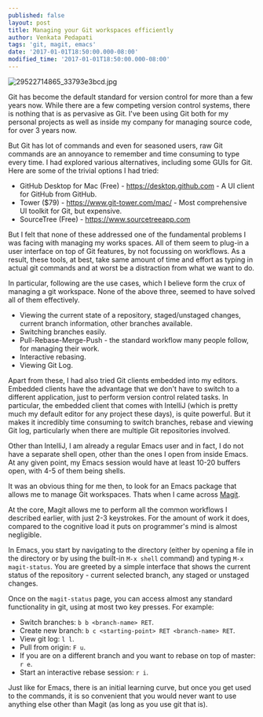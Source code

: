 ```yaml
---
published: false
layout: post
title: Managing your Git workspaces efficiently
author: Venkata Pedapati
tags: 'git, magit, emacs'
date: '2017-01-01T18:50:00.000-08:00'
modified_time: '2017-01-01T18:50:00.000-08:00'
---
```

![29522714865_33793e3bcd.jpg]({{site.baseurl}}/public/29522714865_33793e3bcd.jpg)

Git has become the default standard for version control for more than a few years now. While there are a few competing version control systems, there is nothing that is as pervasive as Git. I've been using Git both for my personal projects as well as inside my company for managing source code, for over 3 years now.

But Git has lot of commands and even for seasoned users, raw Git commands are an annoyance to remember and time consuming to type every time. I had explored various alternatives, including some GUIs for Git. Here are some of the trivial options I had tried:

* GitHub Desktop for Mac (Free) - https://desktop.github.com - A UI client for GitHub from GitHub.
* Tower ($79) - https://www.git-tower.com/mac/ - Most comprehensive UI toolkit for Git, but expensive.
* SourceTree (Free) - https://www.sourcetreeapp.com

But I felt that none of these addressed one of the fundamental problems I was facing with managing my works spaces. All of them seem to plug-in a user interface on top of Git features, by not focussing on workflows. As a result, these tools, at best, take same amount of time and effort as typing in actual git commands and at worst be a distraction from what we want to do. 

In particular, following are the use cases, which I believe form the crux of managing a git workspace. None of the above three, seemed to have solved all of them effectively.

* Viewing the current state of a repository, staged/unstaged changes, current branch information, other branches available.
* Switching branches easily. 
* Pull-Rebase-Merge-Push - the standard workflow many people follow, for managing their work.
* Interactive rebasing.
* Viewing Git Log.

Apart from these, I had also tried Git clients embedded into my editors. Embedded clients have the advantage that we don't have to switch to a different application, just to perform version control related tasks. In particular, the embedded client that comes with IntelliJ (which is pretty much my default editor for any project these days), is quite powerful. But it makes it incredibly time consuming to switch branches, rebase and viewing Git log, particularly when there are multiple Git repositories involved.

Other than IntelliJ, I am already a regular Emacs user and in fact, I do not have a separate shell open, other than the ones I open from inside Emacs. At any given point, my Emacs session would have at least 10-20 buffers open, with 4-5 of them being shells. 

It was an obvious thing for me then, to look for an Emacs package that allows me to manage Git workspaces. Thats when I came across [Magit](https://magit.vc).

At the core, Magit allows me to perform all the common workflows I described earlier, with just 2-3 keystrokes. For the amount of work it does, compared to the cognitive load it puts on programmer's mind is almost negligible.

In Emacs, you start by navigating to the directory (either by opening a file in the directory or by using the built-in `M-x shell` command) and typing `M-x magit-status`. You are greeted by a simple interface that shows the current status of the repository - current selected branch, any staged or unstaged changes.

Once on the `magit-status` page, you can access almost any standard functionality in git, using at most two key presses. For example:

* Switch branches: `b b <branch-name> RET`.
* Create new branch: `b c <starting-point> RET <branch-name> RET`.
* View git log: `l l`.
* Pull from origin: `F u`.
* If you are on a different branch and you want to rebase on top of master: `r e`.
* Start an interactive rebase session: `r i`.

Just like for Emacs, there is an initial learning curve, but once you get used to the commands, it is so convenient that you would never want to use anything else other than Magit (as long as you use git that is).
